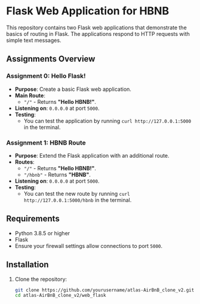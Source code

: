 # Flask Web Application for HBNB

This repository contains two Flask web applications that demonstrate the basics of routing in Flask. The applications respond to HTTP requests with simple text messages.

## Assignments Overview

### Assignment 0: Hello Flask!

- **Purpose**: Create a basic Flask web application.
- **Main Route**: 
  - `"/"` - Returns **"Hello HBNB!"**.
- **Listening on**: `0.0.0.0` at port `5000`.
- **Testing**: 
  - You can test the application by running `curl http://127.0.0.1:5000` in the terminal.

### Assignment 1: HBNB Route

- **Purpose**: Extend the Flask application with an additional route.
- **Routes**: 
  - `"/"` - Returns **"Hello HBNB!"**.
  - `"/hbnb"` - Returns **"HBNB"**.
- **Listening on**: `0.0.0.0` at port `5000`.
- **Testing**: 
  - You can test the new route by running `curl http://127.0.0.1:5000/hbnb` in the terminal.

## Requirements

- Python 3.8.5 or higher
- Flask
- Ensure your firewall settings allow connections to port `5000`.

## Installation

1. Clone the repository:
   ```bash
   git clone https://github.com/yourusername/atlas-AirBnB_clone_v2.git
   cd atlas-AirBnB_clone_v2/web_flask
